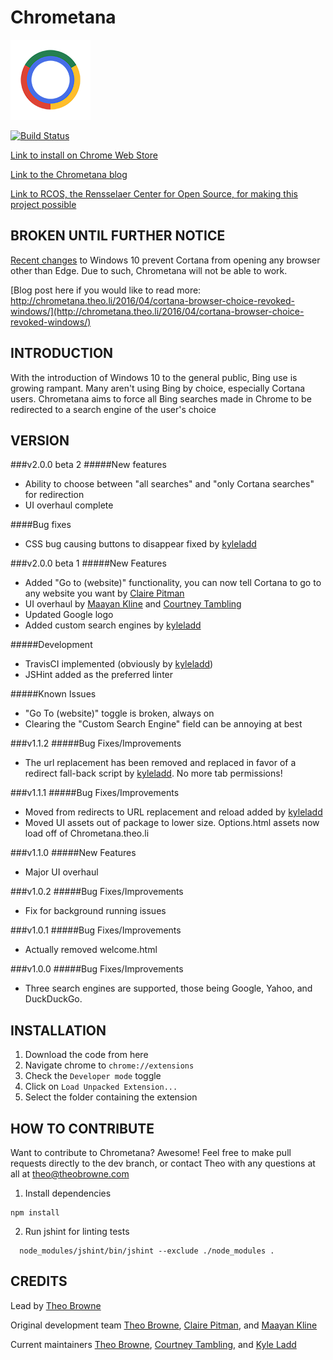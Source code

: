 Chrometana
==============
![Logo](Chrometana/images/logo-128.png)

[![Build Status](https://travis-ci.org/TheoBr/Chrometana.svg?branch=master)](https://travis-ci.org/TheoBr/Chrometana)

[Link to install on Chrome Web Store](https://chrome.google.com/webstore/detail/kaicbfmipfpfpjmlbpejaoaflfdnabnc)

[Link to the Chrometana blog](http://Chrometana.Theo.li)

[Link to RCOS, the Rensselaer Center for Open Source, for making this project possible](https://rcos.io)

BROKEN UNTIL FURTHER NOTICE
------------
[Recent changes](https://blogs.windows.com/windowsexperience/2016/04/28/delivering-personalized-search-experiences-in-windows-10-through-cortana/) to Windows 10 prevent Cortana from opening any browser other than Edge. Due to such, Chrometana will not be able to work.

[Blog post here if you would like to read more: http://chrometana.theo.li/2016/04/cortana-browser-choice-revoked-windows/](http://chrometana.theo.li/2016/04/cortana-browser-choice-revoked-windows/)

INTRODUCTION
------------
With the introduction of Windows 10 to the general public, Bing use is growing rampant. Many aren't using Bing by choice, especially Cortana users. Chrometana aims to force all Bing searches made in Chrome to be redirected to a search engine of the user's choice

VERSION
------------
###v2.0.0 beta 2
#####New features
 - Ability to choose between "all searches" and "only Cortana searches" for redirection
 - UI overhaul complete

####Bug fixes
 - CSS bug causing buttons to disappear fixed by [kyleladd](https://github.com/kyleladd)

###v2.0.0 beta 1
#####New Features
 - Added "Go to (website)" functionality, you can now tell Cortana to go to any website you want by [Claire Pitman](https://github.com/ClairePitman)
 - UI overhaul by [Maayan Kline](https://github.com/mok8) and [Courtney Tambling](http://courtneytambling.com/)
 - Updated Google logo
 - Added custom search engines by [kyleladd](https://github.com/kyleladd)

#####Development
 - TravisCI implemented (obviously by [kyleladd](https://github.com/kyleladd))
 - JSHint added as the preferred linter

#####Known Issues
 - "Go To (website)" toggle is broken, always on
 - Clearing the "Custom Search Engine" field can be annoying at best

###v1.1.2
#####Bug Fixes/Improvements
 - The url replacement has been removed and replaced in favor of a redirect fall-back script by [kyleladd](https://github.com/kyleladd). No more tab permissions!

###v1.1.1
#####Bug Fixes/Improvements
 - Moved from redirects to URL replacement and reload added by [kyleladd](https://github.com/kyleladd)
 - Moved UI assets out of package to lower size. Options.html assets now load off of Chrometana.theo.li

###v1.1.0
#####New Features
 - Major UI overhaul

###v1.0.2
#####Bug Fixes/Improvements
 - Fix for background running issues

###v1.0.1
#####Bug Fixes/Improvements
 - Actually removed welcome.html

###v1.0.0
#####Bug Fixes/Improvements
 - Three search engines are supported, those being Google, Yahoo, and DuckDuckGo.

INSTALLATION
------------
  1. Download the code from here
  2. Navigate chrome to `chrome://extensions`
  3. Check the `Developer mode` toggle
  4. Click on `Load Unpacked Extension...`
  5. Select the folder containing the extension

HOW TO CONTRIBUTE
------------
Want to contribute to Chrometana? Awesome! Feel free to make pull requests directly to the dev branch, or contact Theo with any questions at all at <theo@theobrowne.com>

  1. Install dependencies
  ```
  npm install
  ```
  2.  Run jshint for linting tests
  ```
    node_modules/jshint/bin/jshint --exclude ./node_modules .
  ```

CREDITS
------------
Lead by [Theo Browne](http://www.theo.li)

Original development team [Theo Browne](http://www.theo.li), [Claire Pitman](https://github.com/ClairePitman), and [Maayan Kline](https://github.com/mok8)

Current maintainers [Theo Browne](http://www.theo.li), [Courtney Tambling](http://courtneytambling.com/), and [Kyle Ladd](https://github.com/kyleladd)
